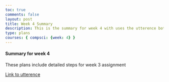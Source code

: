 ```yaml
---
toc: true
comments: false
layout: post
title: Week 4 Summary
description: This is the summary for week 4 with uses the utterence bot
type: plans
courses: { compsci: {week: 4} }
---
```



#### Summary for week 4
These plans include detailed steps for week 3 assignment

[Link to utterence](https://github.com/srivaidyas/student/issues/2)

<script src="https://utteranc.es/client.js"
    repo="srivaidyas/student"
    issue-term="pathname"
    label="comments"
    theme="github-light"
    crossorigin="anonymous"
    async>
</script>


